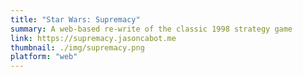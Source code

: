 ```yaml
---
title: "Star Wars: Supremacy"
summary: A web-based re-write of the classic 1998 strategy game
link: https://supremacy.jasoncabot.me
thumbnail: ./img/supremacy.png
platform: "web"
---
```

